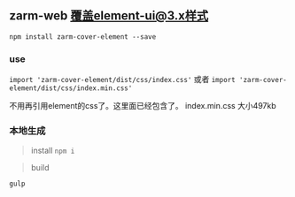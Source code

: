 ## zarm-web 覆盖element-ui@3.x样式

`npm install zarm-cover-element --save`

### use
`import 'zarm-cover-element/dist/css/index.css'` 或者 `import 'zarm-cover-element/dist/css/index.min.css'`

不用再引用element的css了。这里面已经包含了。
index.min.css 大小497kb

### 本地生成

> install
`npm i`

> build

`gulp`
